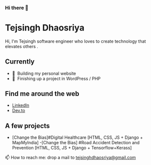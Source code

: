 ### Hi there 👋

<!--
**TejsinghDhaosriya/TejsinghDhaosriya** is a ✨ _special_ ✨ repository because its `README.md` (this file) appears on your GitHub profile.

Here are some ideas to get you started:

- 🔭 I’m currently working on ...
- 🌱 I’m currently learning ...
- 👯 I’m looking to collaborate on ...
- 🤔 I’m looking for help with ...
- 💬 Ask me about ...
- 📫 How to reach me: ...
- 😄 Pronouns: ...
- ⚡ Fun fact: ...
-->
# Tejsingh Dhaosriya

Hi, I'm Tejsingh  software engineer who loves to create technology that elevates others .

## Currently
- 🌱&nbsp; Building my personal website
- 🚧&nbsp; Finishing up a project in WordPress / PHP

## Find me around the web

- [LinkedIn](https://www.linkedin.com/in/jeannie-t-nguyen/)
- [Dev.to](https://dev.to/jeannienguyen)

## A few projects

- [Change the Bias]#Digital Healthcare [HTML, CSS, JS + Django + MapMyIndia]
-[Change the Bias] #Road Accident Detection and Prevention [HTML, CSS, JS + Django + Tensorflow+Kerass]


 📫 How to reach me: drop a mail to tejsinghdhaosriya@gmail.com


